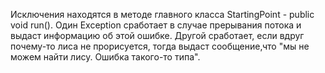 Исключения находятся в методе главного класса StartingPoint - public void run().
Один Exception сработает в случае прерывания потока и выдаст информацию об этой ошибке. 
Другой сработает, если вдруг почему-то лиса не прорисуется, тогда выдаст сообщение,что "мы не можем найти лису.
Ошибка такого-то типа".
